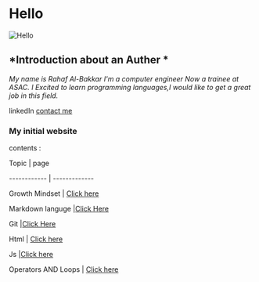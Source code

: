 # **Hello**
![Hello](https://blogfonts.com/fonts/h/406/164406/img/hello.png)


## *Introduction about an **Auther** *
*My name is Rahaf Al-Bakkar
 I'm a computer engineer Now a trainee at ASAC. I Excited to learn programming languages,I would like to get a great job in this field.*

linkedIn [contact me](https://www.linkedin.com/in/rahaf-albakkar-b3a63a202/)

### My initial website 
contents :

Topic  | page

------------ | -------------

Growth Mindset | [Click here](https://rahafalbakkar.github.io/Raeding-Note/Growthmindest)

Markdown languge |[Click Here](https://rahafalbakkar.github.io/Raeding-Note/Markdown)

Git |[Click Here](https://rahafalbakkar.github.io/Raeding-Note/Git)

Html  | [Click here](https://rahafalbakkar.github.io/Raeding-Note/html)

Js    |[Click here](https://rahafalbakkar.github.io/Raeding-Note/js)

 Operators AND Loops | [Click here](https://rahafalbakkar.github.io/Raeding-Note/Ex&loop)


